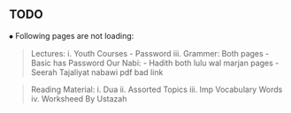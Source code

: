 ## TODO

⦁	Following pages are not loading:
> Lectures: 
        i.	Youth Courses  - Password
        iii.	Grammer: Both pages	- Basic has Password
> Our Nabi: 
                - Hadith both lulu wal marjan pages 
                - Seerah Tajaliyat nabawi pdf bad link

> Reading Material:
        i.	Dua
        ii.	Assorted Topics
        iii.	Imp Vocabulary Words
        iv.	Worksheed By Ustazah